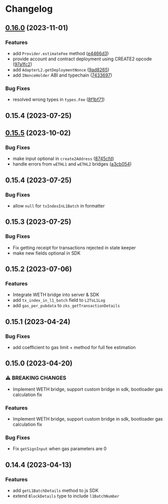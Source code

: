 # Changelog

## [0.16.0](https://github.com/zksync-sdk/zksync2-js/compare/v0.15.5...v0.16.0) (2023-11-01)

### Features

* add `Provider.estimateFee` method ([e4466d3](https://github.com/zksync-sdk/zksync2-js/commit/e4466d30bbb3b5692f171b65effa03766a21c4b1))
* provide account and contract deployment using CREATE2 opcode ([97a1fc2](https://github.com/zksync-sdk/zksync2-js/commit/97a1fc2357ccbfeb5673c5ea8c540cf783a79b75))
* add `AdapterL2.getDeploymentNonce` ([9ad8265](https://github.com/zksync-sdk/zksync2-js/commit/9ad8265edb2e1c850faea94ace4d415bdd9b1fe8))
* add `INonceHolder` ABI and typechain ([7433697](https://github.com/zksync-sdk/zksync2-js/commit/743369718157b8e7a7ee7e89315dc933560bbf48))


### Bug Fixes

* resolved wrong types in `types.Fee` ([8f1bf71](https://github.com/zksync-sdk/zksync2-js/commit/8f1bf71910f082f06623ac31d13c4eef1d1770a1))

## 0.15.4 (2023-07-25)


## [0.15.5](https://github.com/zksync-sdk/zksync2-js/compare/v0.15.4...v0.15.5) (2023-10-02)


### Bug Fixes

* make input optional in `create2Address` ([8745cfd](https://github.com/zksync-sdk/zksync2-js/commit/8745cfd97cb17e5d590afbd4f4551b4335006765))
* handle errors from `wETHL1` and `wETHL2` bridges ([a3cb054]((https://github.com/zksync-sdk/zksync2-js/commit/a3cb0549c2ff9712da53c0188d1251a2e109cc11)))

## 0.15.4 (2023-07-25)


### Bug Fixes

* allow `null` for `txIndexInL1Batch` in formatter

## 0.15.3 (2023-07-25)


### Bug Fixes

* Fix getting receipt for transactions rejected in state keeper
* make new fields optional in SDK

## 0.15.2 (2023-07-06)


### Features

* Integrate WETH bridge into server & SDK
* add `tx_index_in_l1_batch` field to `L2ToL1Log` 
* add `gas_per_pubdata` to `zks_getTransactionDetails`

## 0.15.1 (2023-04-24)


### Bug Fixes

* add coefficient to gas limit + method for full fee estimation

## 0.15.0 (2023-04-20)


### ⚠ BREAKING CHANGES

* Implement WETH bridge, support custom bridge in sdk, bootloader gas calculation fix

### Features

* Implement WETH bridge, support custom bridge in sdk, bootloader gas calculation fix 


### Bug Fixes

* Fix `getSignInput` when gas parameters are 0 

## 0.14.4 (2023-04-13)


### Features

* add `getL1BatchDetails` method to js SDK 
* extend `BlockDetails` type to include `l1BatchNumber`
